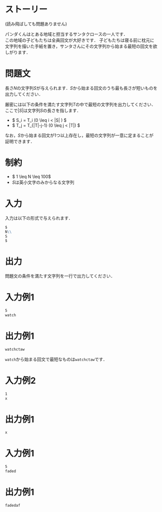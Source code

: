 # ストーリー
(読み飛ばしても問題ありません)


パンダくんはとある地域と担当するサンタクロースの一人です．    
この地域の子どもたちは全員回文が大好きです．
子どもたちは寝る前に枕元に文字列を描いた手紙を置き，サンタさんにその文字列から始まる最短の回文を欲しがります．

# 問題文
長さ$N$の文字列$S$が与えられます．$S$から始まる回文のうち最も長さが短いものを出力してください．  

厳密には以下の条件を満たす文字列$T$の中で最短の文字列を出力してください．  
ここで$|S|$は文字列$S$の長さを指します．
- $ S_i = T_i  (0 \leq i < |S| ) $ 
- $ T_j = T_{|T|-j-1} (0 \leq j < |T|) $

なお，$S$から始まる回文が1つ以上存在し，最短の文字列が一意に定まることが証明できます．
# 制約
- $ 1 \leq N \leq 100$
- $S$は英小文字のみからなる文字列

# 入力
入力は以下の形式で与えられます．
```md
$
N\\
S
$
```

# 出力
問題文の条件を満たす文字列を一行で出力してください．
# 入力例1
```md
5  
watch
```

# 出力例1
```md
watchctaw
```
```watch```から始まる回文で最短なものは```watchctaw```です．
# 入力例2
```md
1  
x
```

# 出力例1
```md
x
```


# 入力例1
```md
5  
faded
```

# 出力例1
```md
fadedaf
```
